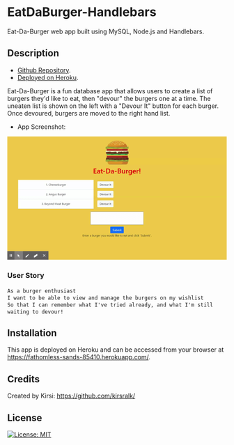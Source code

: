 # EatDaBurger-Handlebars

Eat-Da-Burger web app built using MySQL, Node.js and Handlebars.

## Description 

* [Github Repository](https://github.com/kirsralk/EatDaBurger-Handlebars).
* [Deployed on Heroku](https://fathomless-sands-85410.herokuapp.com/).

Eat-Da-Burger is a fun database app that allows users to create a list of burgers they'd like to eat, then "devour" the burgers one at a time.  The uneaten list is shown on the left with a "Devour It" button for each burger. Once devoured, burgers are moved to the right hand list.

* App Screenshot:

![App Screenshot](public\assets\img\screenshot.gif)

### User Story

```
As a burger enthusiast
I want to be able to view and manage the burgers on my wishlist
So that I can remember what I've tried already, and what I'm still waiting to devour!
```

## Installation

This app is deployed on Heroku and can be accessed from your browser at https://fathomless-sands-85410.herokuapp.com/.

## Credits

Created by Kirsi: https://github.com/kirsralk/


## License

[![License: MIT](https://img.shields.io/badge/License-MIT-yellow.svg)](https://opensource.org/licenses/MIT)